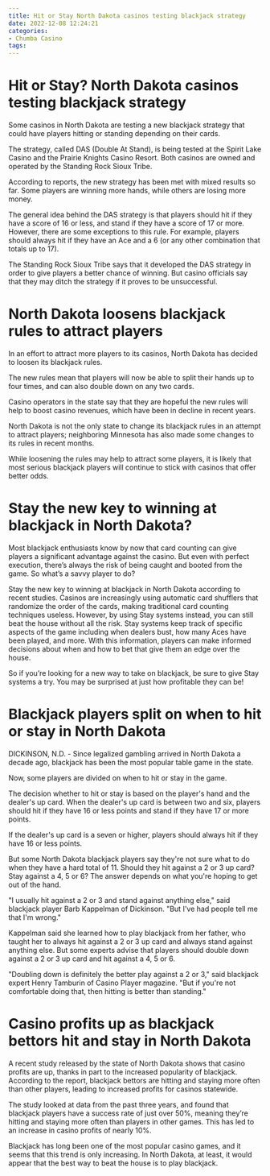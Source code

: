 ```yaml
---
title: Hit or Stay North Dakota casinos testing blackjack strategy
date: 2022-12-08 12:24:21
categories:
- Chumba Casino
tags:
---
```



#  Hit or Stay? North Dakota casinos testing blackjack strategy

Some casinos in North Dakota are testing a new blackjack strategy that could have players hitting or standing depending on their cards.

The strategy, called DAS (Double At Stand), is being tested at the Spirit Lake Casino and the Prairie Knights Casino Resort. Both casinos are owned and operated by the Standing Rock Sioux Tribe.

According to reports, the new strategy has been met with mixed results so far. Some players are winning more hands, while others are losing more money.

The general idea behind the DAS strategy is that players should hit if they have a score of 16 or less, and stand if they have a score of 17 or more. However, there are some exceptions to this rule. For example, players should always hit if they have an Ace and a 6 (or any other combination that totals up to 17).

The Standing Rock Sioux Tribe says that it developed the DAS strategy in order to give players a better chance of winning. But casino officials say that they may ditch the strategy if it proves to be unsuccessful.

#  North Dakota loosens blackjack rules to attract players

In an effort to attract more players to its casinos, North Dakota has decided to loosen its blackjack rules.

The new rules mean that players will now be able to split their hands up to four times, and can also double down on any two cards.

Casino operators in the state say that they are hopeful the new rules will help to boost casino revenues, which have been in decline in recent years.

North Dakota is not the only state to change its blackjack rules in an attempt to attract players; neighboring Minnesota has also made some changes to its rules in recent months.

While loosening the rules may help to attract some players, it is likely that most serious blackjack players will continue to stick with casinos that offer better odds.

#  Stay the new key to winning at blackjack in North Dakota?

Most blackjack enthusiasts know by now that card counting can give players a significant advantage against the casino. But even with perfect execution, there’s always the risk of being caught and booted from the game. So what’s a savvy player to do?

Stay the new key to winning at blackjack in North Dakota according to recent studies. Casinos are increasingly using automatic card shufflers that randomize the order of the cards, making traditional card counting techniques useless. However, by using Stay systems instead, you can still beat the house without all the risk. Stay systems keep track of specific aspects of the game including when dealers bust, how many Aces have been played, and more. With this information, players can make informed decisions about when and how to bet that give them an edge over the house.

So if you’re looking for a new way to take on blackjack, be sure to give Stay systems a try. You may be surprised at just how profitable they can be!

#  Blackjack players split on when to hit or stay in North Dakota

DICKINSON, N.D. - Since legalized gambling arrived in North Dakota a decade ago, blackjack has been the most popular table game in the state.

Now, some players are divided on when to hit or stay in the game.

The decision whether to hit or stay is based on the player's hand and the dealer's up card. When the dealer's up card is between two and six, players should hit if they have 16 or less points and stand if they have 17 or more points.

If the dealer's up card is a seven or higher, players should always hit if they have 16 or less points.

But some North Dakota blackjack players say they're not sure what to do when they have a hard total of 11. Should they hit against a 2 or 3 up card? Stay against a 4, 5 or 6? The answer depends on what you're hoping to get out of the hand.

"I usually hit against a 2 or 3 and stand against anything else," said blackjack player Barb Kappelman of Dickinson. "But I've had people tell me that I'm wrong."

Kappelman said she learned how to play blackjack from her father, who taught her to always hit against a 2 or 3 up card and always stand against anything else. But some experts advise that players should double down against a 2 or 3 up card and hit against a 4, 5 or 6.

"Doubling down is definitely the better play against a 2 or 3," said blackjack expert Henry Tamburin of Casino Player magazine. "But if you're not comfortable doing that, then hitting is better than standing."

#  Casino profits up as blackjack bettors hit and stay in North Dakota

A recent study released by the state of North Dakota shows that casino profits are up, thanks in part to the increased popularity of blackjack. According to the report, blackjack bettors are hitting and staying more often than other players, leading to increased profits for casinos statewide.

The study looked at data from the past three years, and found that blackjack players have a success rate of just over 50%, meaning they’re hitting and staying more often than players in other games. This has led to an increase in casino profits of nearly 10%.

Blackjack has long been one of the most popular casino games, and it seems that this trend is only increasing. In North Dakota, at least, it would appear that the best way to beat the house is to play blackjack.
